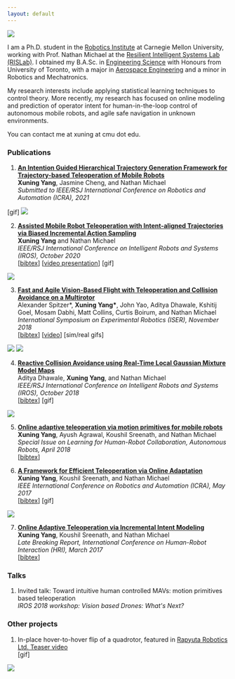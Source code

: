 ```yaml
---
layout: default
---
```


<img class="profile-picture" src="{{site.baseurl}}/{{site.profile-picture}}">

​I am a Ph.D. student in the [Robotics Institute](https://www.ri.cmu.edu/) at Carnegie Mellon University, working with Prof. Nathan Michael at the [Resilient Intelligent Systems Lab (RISLab)](https://www.rislab.org/). I obtained my B.A.Sc. in [Engineering Science](https://engsci.utoronto.ca/program/what-is-engsci/) with Honours from University of Toronto, with a major in [Aerospace Engineering](http://www.utias.utoronto.ca/) and a minor in Robotics and Mechatronics.

My research interests include applying statistical learning techniques to control theory. More recently, my research has focused on online modeling and prediction of operator intent for human-in-the-loop control of autonomous mobile robots, and agile safe navigation in unknown environments.

You can contact me at xuning at cmu dot edu.

### Publications

1. [**An Intention Guided Hierarchical Trajectory Generation Framework
for Trajectory-based Teleoperation of Mobile Robots**]()  
 **Xuning Yang**, Jasmine Cheng, and Nathan Michael  
*Submitted to IEEE/RSJ International Conference on Robotics and Automation (ICRA), 2021*  
<!-- \[[video](https://youtu.be/Tulya5WtB_Y)\] -->
[<a class="gif-link" id="icra21">gif</a>]
<img class="gif" id="icra21-gif" src="assets/gifs/icra21.gif"/>

2. [**Assisted Mobile Robot Teleoperation with Intent-aligned Trajectories via Biased Incremental Action Sampling**](/papers/IROS20.pdf)  
 **Xuning Yang** and Nathan Michael  
*IEEE/RSJ International Conference on Intelligent Robots and Systems (IROS), October 2020*  
\[[bibtex](bibtex/iros20.txt)\]
\[[video presentation](https://youtu.be/Tulya5WtB_Y)\]
[<a class="gif-link" id="iros20">gif</a>]
<img class="gif" id="iros20-gif" src="assets/gifs/iros20.gif"/>

3. [**Fast and Agile Vision-Based Flight with Teleoperation and Collision Avoidance on a Multirotor**](/papers/ISER18.pdf)  
Alexander Spitzer\*, **Xuning Yang\***, John Yao, Aditya Dhawale, Kshitij Goel, Mosam Dabhi, Matt Collins, Curtis Boirum, and Nathan Michael  
*International Symposium on Experimental Robotics (ISER), November 2018*  
\[[bibtex](bibtex/iser18.txt)\]  \[[video](https://www.youtube.com/watch?v=_-KmGhP0HTQ)\]
[<a class="gif-link" id="vibworld">sim</a>/<a class="gif-link" id="hsv">real</a> gifs]
<img class="gif" id="vibworld-gif" src="assets/gifs/vibworld.gif"/>
<img class="gif" id="hsv-gif" src="assets/gifs/RSS-banner-tunnel.gif"/>
<!-- [<a class="gif" href="#">gif<img class="preview" src="/assets/gifs/user_study.gif"></a>] -->

4.  [**Reactive Collision Avoidance using Real-Time Local Gaussian Mixture Model Maps**](/papers/IROS18.pdf)  
Aditya Dhawale, **Xuning Yang**, and Nathan Michael  
*IEEE/RSJ International Conference on Intelligent Robots and Systems (IROS), October 2018*  
\[[bibtex](bibtex/iros18.txt)\]
[<a class="gif-link" id="iros18">gif</a>]
<img class="gif" id="iros18-gif" src="assets/gifs/iros18.gif"/>

5. [**Online adaptive teleoperation via motion primitives for mobile robots**](/papers/AURO18.pdf)  
**Xuning Yang**, Ayush Agrawal, Koushil Sreenath, and Nathan Michael  
*Special Issue on Learning for Human-Robot Collaboration, Autonomous Robots, April 2018*  
\[[bibtex](bibtex/auro18.txt)\]

6. [**A Framework for Efficient Teleoperation via Online Adaptation**](/papers/ICRA17.pdf)  
**Xuning Yang**, Koushil Sreenath, and Nathan Michael  
*IEEE International Conference on Robotics and Automation (ICRA), May 2017*  
\[[bibtex](bibtex/icra17.txt)\]
[<a class="gif-link" id="icra17">gif</a>]
<img class="gif" id="icra17-gif" src="assets/gifs/icra17.gif"/>

7.  [**Online Adaptive Teleoperation via Incremental Intent Modeling**](/papers/HRI17-LBR.pdf)  
**Xuning Yang**, Koushil Sreenath, and Nathan Michael  
*Late Breaking Report, International Conference on Human-Robot Interaction (HRI), March 2017*  
\[[bibtex](bibtex/hri17.txt)\]

### Talks

1. Invited talk: Toward intuitive human controlled MAVs: motion primitives based teleoperation  
*IROS 2018 workshop: Vision based Drones: What's Next?*

### Other projects

1. In-place hover-to-hover flip of a quadrotor, featured in [Rapyuta Robotics Ltd. Teaser video](https://www.youtube.com/watch?v=zqp2Z2hbOFU-)  
[<a class="gif-link" id="flip">gif</a>]
<img class="gif" id="flip-gif" src="assets/gifs/flip_cropped.gif"/>
